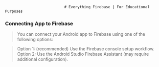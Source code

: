                                # Everything Firebase | For Educational Purposes

### Connecting App to Firebase
>You can connect your Android app to Firebase using one of the following options:

>Option 1: (recommended) Use the Firebase console setup workflow.
>Option 2: Use the Android Studio Firebase Assistant (may require additional configuration).
